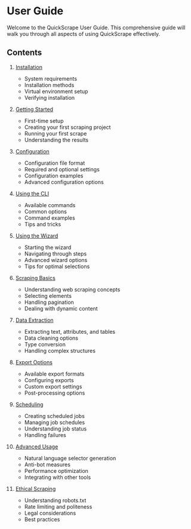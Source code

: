 # User Guide

Welcome to the QuickScrape User Guide. This comprehensive guide will walk you through all aspects of using QuickScrape effectively.

## Contents

1. [Installation](installation.md)
   - System requirements
   - Installation methods
   - Virtual environment setup
   - Verifying installation

2. [Getting Started](getting-started.md)
   - First-time setup
   - Creating your first scraping project
   - Running your first scrape
   - Understanding the results

3. [Configuration](configuration.md)
   - Configuration file format
   - Required and optional settings
   - Configuration examples
   - Advanced configuration options

4. [Using the CLI](cli-usage.md)
   - Available commands
   - Common options
   - Command examples
   - Tips and tricks

5. [Using the Wizard](wizard.md)
   - Starting the wizard
   - Navigating through steps
   - Advanced wizard options
   - Tips for optimal selections

6. [Scraping Basics](scraping-basics.md)
   - Understanding web scraping concepts
   - Selecting elements
   - Handling pagination
   - Dealing with dynamic content

7. [Data Extraction](data-extraction.md)
   - Extracting text, attributes, and tables
   - Data cleaning options
   - Type conversion
   - Handling complex structures

8. [Export Options](export-options.md)
   - Available export formats
   - Configuring exports
   - Custom export settings
   - Post-processing options

9. [Scheduling](scheduling.md)
   - Creating scheduled jobs
   - Managing job schedules
   - Understanding job status
   - Handling failures

10. [Advanced Usage](advanced-usage.md)
    - Natural language selector generation
    - Anti-bot measures
    - Performance optimization
    - Integrating with other tools

11. [Ethical Scraping](ethical-scraping.md)
    - Understanding robots.txt
    - Rate limiting and politeness
    - Legal considerations
    - Best practices 